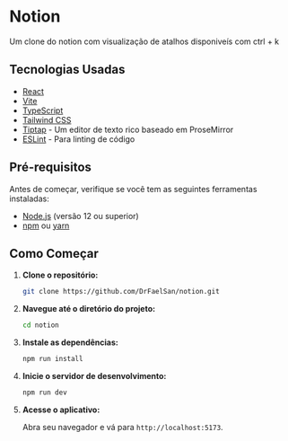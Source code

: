 # Notion

Um clone do notion com visualização de atalhos disponiveís com ctrl + k 

## Tecnologias Usadas

- [React](https://reactjs.org/)
- [Vite](https://vitejs.dev/)
- [TypeScript](https://www.typescriptlang.org/)
- [Tailwind CSS](https://tailwindcss.com/)
- [Tiptap](https://tiptap.dev/) - Um editor de texto rico baseado em ProseMirror
- [ESLint](https://eslint.org/) - Para linting de código

## Pré-requisitos

Antes de começar, verifique se você tem as seguintes ferramentas instaladas:

- [Node.js](https://nodejs.org/) (versão 12 ou superior)
- [npm](https://www.npmjs.com/) ou [yarn](https://yarnpkg.com/)

## Como Começar

1. **Clone o repositório:**

   ```bash
   git clone https://github.com/DrFaelSan/notion.git
   ```

2. **Navegue até o diretório do projeto:**

   ```bash
   cd notion
   ```

3. **Instale as dependências:**

   ```bash
   npm run install
   ```

4. **Inicie o servidor de desenvolvimento:**

   ```bash
   npm run dev
   ```

5. **Acesse o aplicativo:**

   Abra seu navegador e vá para `http://localhost:5173`.
